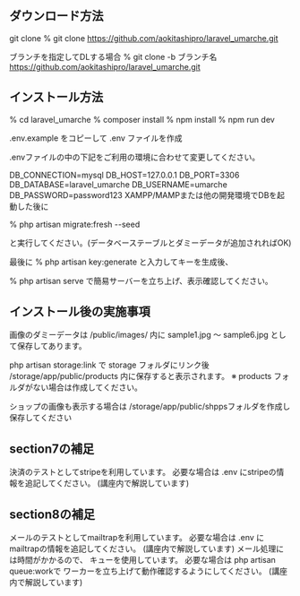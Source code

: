 ## ダウンロード方法

git clone
% git clone https://github.com/aokitashipro/laravel_umarche.git

ブランチを指定してDLする場合
% git clone -b ブランチ名 https://github.com/aokitashipro/laravel_umarche.git


## インストール方法

% cd laravel_umarche
% composer install
% npm install
% npm run dev

.env.example をコピーして .env ファイルを作成

.envファイルの中の下記をご利用の環境に合わせて変更してください。

DB_CONNECTION=mysql
DB_HOST=127.0.0.1
DB_PORT=3306
DB_DATABASE=laravel_umarche
DB_USERNAME=umarche
DB_PASSWORD=password123
XAMPP/MAMPまたは他の開発環境でDBを起動した後に

% php artisan migrate:fresh --seed

と実行してください。(データベーステーブルとダミーデータが追加されればOK)

最後に
% php artisan key:generate
と入力してキーを生成後、

% php artisan serve
で簡易サーバーを立ち上げ、表示確認してください。



## インストール後の実施事項

画像のダミーデータは
/public/images/ 内に
sample1.jpg 〜 sample6.jpg として保存してあります。

php artisan storage:link
で storage フォルダにリンク後
/storage/app/public/products 内に保存すると表示されます。
※ products フォルダがない場合は作成してください。

ショップの画像も表示する場合は
/storage/app/public/shppsフォルダを作成し保存してください



## section7の補足
決済のテストとしてstripeを利用しています。 必要な場合は .env にstripeの情報を追記してください。 (講座内で解説しています)


## section8の補足
メールのテストとしてmailtrapを利用しています。 必要な場合は .env にmailtrapの情報を追記してください。 (講座内で解説しています)
メール処理には時間がかかるので、 キューを使用しています。
必要な場合は php artisan queue:workで ワーカーを立ち上げて動作確認するようにしてください。 (講座内で解説しています)


